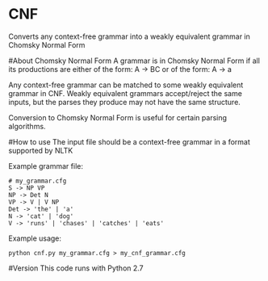 # CNF
Converts any context-free grammar into a weakly equivalent grammar in Chomsky Normal Form

#About Chomsky Normal Form
A grammar is in Chomsky Normal Form if all its productions are either of the form:
    A -> BC
or of the form:
    A -> a

Any context-free grammar can be matched to some weakly equivalent grammar in CNF. Weakly equivalent grammars accept/reject the same inputs, but the parses they produce may not have the same structure.

Conversion to Chomsky Normal Form is useful for certain parsing algorithms.

#How to use
The input file should be a context-free grammar in a format supported by NLTK

Example grammar file:
```
# my_grammar.cfg
S -> NP VP
NP -> Det N
VP -> V | V NP
Det -> 'the' | 'a'
N -> 'cat' | 'dog'
V -> 'runs' | 'chases' | 'catches' | 'eats'
```
Example usage:

```
python cnf.py my_grammar.cfg > my_cnf_grammar.cfg
```
#Version
This code runs with Python 2.7
